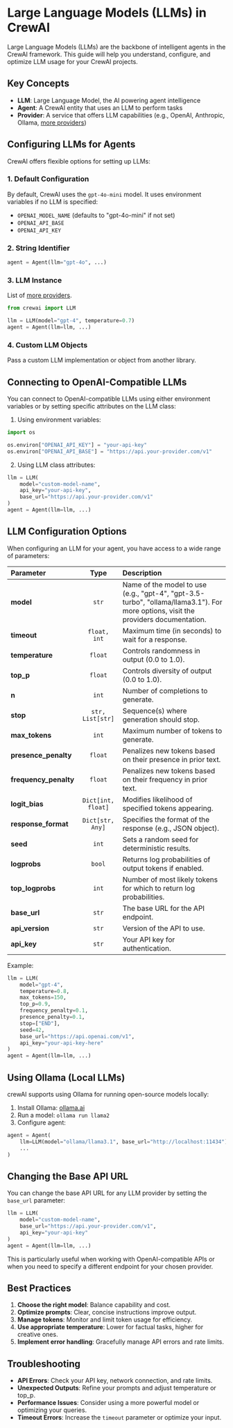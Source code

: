 # Large Language Models (LLMs) in CrewAI

Large Language Models (LLMs) are the backbone of intelligent agents in the CrewAI framework. This guide will help you understand, configure, and optimize LLM usage for your CrewAI projects.

## Key Concepts

- **LLM**: Large Language Model, the AI powering agent intelligence
- **Agent**: A CrewAI entity that uses an LLM to perform tasks
- **Provider**: A service that offers LLM capabilities (e.g., OpenAI, Anthropic, Ollama, [more providers](https://docs.litellm.ai/docs/providers))

## Configuring LLMs for Agents

CrewAI offers flexible options for setting up LLMs:

### 1. Default Configuration

By default, CrewAI uses the `gpt-4o-mini` model. It uses environment variables if no LLM is specified:

- `OPENAI_MODEL_NAME` (defaults to "gpt-4o-mini" if not set)
- `OPENAI_API_BASE`
- `OPENAI_API_KEY`

### 2. String Identifier

```python Code
agent = Agent(llm="gpt-4o", ...)
```

### 3. LLM Instance

List of [more providers](https://docs.litellm.ai/docs/providers).

```python Code
from crewai import LLM

llm = LLM(model="gpt-4", temperature=0.7)
agent = Agent(llm=llm, ...)
```

### 4. Custom LLM Objects

Pass a custom LLM implementation or object from another library.

## Connecting to OpenAI-Compatible LLMs

You can connect to OpenAI-compatible LLMs using either environment variables or by setting specific attributes on the LLM class:

1. Using environment variables:

```python Code
import os

os.environ["OPENAI_API_KEY"] = "your-api-key"
os.environ["OPENAI_API_BASE"] = "https://api.your-provider.com/v1"
```

2. Using LLM class attributes:

```python Code
llm = LLM(
    model="custom-model-name",
    api_key="your-api-key",
    base_url="https://api.your-provider.com/v1"
)
agent = Agent(llm=llm, ...)
```

## LLM Configuration Options

When configuring an LLM for your agent, you have access to a wide range of parameters:

| Parameter             |        Type        | Description                                                                                                                        |
| :-------------------- | :----------------: | :--------------------------------------------------------------------------------------------------------------------------------- |
| **model**             |       `str`        | Name of the model to use (e.g., "gpt-4", "gpt-3.5-turbo", "ollama/llama3.1"). For more options, visit the providers documentation. |
| **timeout**           |    `float, int`    | Maximum time (in seconds) to wait for a response.                                                                                  |
| **temperature**       |      `float`       | Controls randomness in output (0.0 to 1.0).                                                                                        |
| **top_p**             |      `float`       | Controls diversity of output (0.0 to 1.0).                                                                                         |
| **n**                 |       `int`        | Number of completions to generate.                                                                                                 |
| **stop**              |  `str, List[str]`  | Sequence(s) where generation should stop.                                                                                          |
| **max_tokens**        |       `int`        | Maximum number of tokens to generate.                                                                                              |
| **presence_penalty**  |      `float`       | Penalizes new tokens based on their presence in prior text.                                                                        |
| **frequency_penalty** |      `float`       | Penalizes new tokens based on their frequency in prior text.                                                                       |
| **logit_bias**        | `Dict[int, float]` | Modifies likelihood of specified tokens appearing.                                                                                 |
| **response_format**   |  `Dict[str, Any]`  | Specifies the format of the response (e.g., JSON object).                                                                          |
| **seed**              |       `int`        | Sets a random seed for deterministic results.                                                                                      |
| **logprobs**          |       `bool`       | Returns log probabilities of output tokens if enabled.                                                                             |
| **top_logprobs**      |       `int`        | Number of most likely tokens for which to return log probabilities.                                                                |
| **base_url**          |       `str`        | The base URL for the API endpoint.                                                                                                 |
| **api_version**       |       `str`        | Version of the API to use.                                                                                                         |
| **api_key**           |       `str`        | Your API key for authentication.                                                                                                   |

Example:

```python Code
llm = LLM(
    model="gpt-4",
    temperature=0.8,
    max_tokens=150,
    top_p=0.9,
    frequency_penalty=0.1,
    presence_penalty=0.1,
    stop=["END"],
    seed=42,
    base_url="https://api.openai.com/v1",
    api_key="your-api-key-here"
)
agent = Agent(llm=llm, ...)
```

## Using Ollama (Local LLMs)

crewAI supports using Ollama for running open-source models locally:

1. Install Ollama: [ollama.ai](https://ollama.ai/)
2. Run a model: `ollama run llama2`
3. Configure agent:

```python Code
agent = Agent(
    llm=LLM(model="ollama/llama3.1", base_url="http://localhost:11434"),
    ...
)
```

## Changing the Base API URL

You can change the base API URL for any LLM provider by setting the `base_url` parameter:

```python Code
llm = LLM(
    model="custom-model-name",
    base_url="https://api.your-provider.com/v1",
    api_key="your-api-key"
)
agent = Agent(llm=llm, ...)
```

This is particularly useful when working with OpenAI-compatible APIs or when you need to specify a different endpoint for your chosen provider.

## Best Practices

1. **Choose the right model**: Balance capability and cost.
2. **Optimize prompts**: Clear, concise instructions improve output.
3. **Manage tokens**: Monitor and limit token usage for efficiency.
4. **Use appropriate temperature**: Lower for factual tasks, higher for creative ones.
5. **Implement error handling**: Gracefully manage API errors and rate limits.

## Troubleshooting

- **API Errors**: Check your API key, network connection, and rate limits.
- **Unexpected Outputs**: Refine your prompts and adjust temperature or top_p.
- **Performance Issues**: Consider using a more powerful model or optimizing your queries.
- **Timeout Errors**: Increase the `timeout` parameter or optimize your input.
